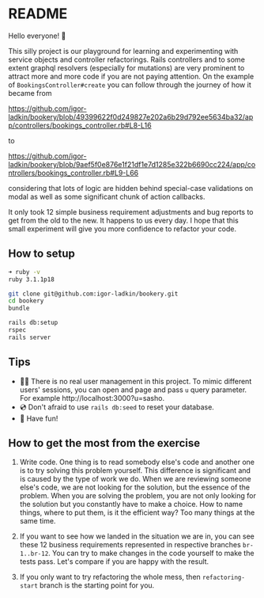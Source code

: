 # README

Hello everyone! 🥸

This silly project is our playground for learning and experimenting with service objects and controller refactorings. Rails controllers and to some extent graphql resolvers (especially for mutations) are very prominent to attract more and more code if you are not paying attention. On the example of `BookingsController#create` you can follow through the journey of how it became from

https://github.com/igor-ladkin/bookery/blob/49399622f0d249827e202a6b29d792ee5634ba32/app/controllers/bookings_controller.rb#L8-L16

to

https://github.com/igor-ladkin/bookery/blob/9aef5f0e876e1f21df1e7d1285e322b6690cc224/app/controllers/bookings_controller.rb#L9-L66

considering that lots of logic are hidden behind special-case validations on modal as well as some significant chunk of action callbacks.

It only took 12 simple business requirement adjustments and bug reports to get from the old to the new. It happens to us every day.
I hope that this small experiment will give you more confidence to refactor your code.

## How to setup

```sh
➜ ruby -v
ruby 3.1.1p18

git clone git@github.com:igor-ladkin/bookery.git
cd bookery
bundle

rails db:setup
rspec
rails server
```

## Tips

- 👨‍🎨 There is no real user management in this project. To mimic different users' sessions, you can open and page and pass `u` query parameter. For example http://localhost:3000?u=sasho.
- 💿 Don't afraid to use `rails db:seed` to reset your database.
- 🤪 Have fun!

## How to get the most from the exercise

1. Write code. One thing is to read somebody else's code and another one is to try solving this problem yourself. This difference is significant and is caused by the type of work we do. When we are reviewing someone else's code, we are not looking for the solution, but the essence of the problem. When you are solving the problem, you are not only looking for the solution but you constantly have to make a choice. How to name things, where to put them, is it the efficient way? Too many things at the same time.

2. If you want to see how we landed in the situation we are in, you can see these 12 business requirements represented in respective branches `br-1..br-12`. You can try to make changes in the code yourself to make the tests pass. Let's compare if you are happy with the result.

3. If you only want to try refactoring the whole mess, then `refactoring-start` branch is the starting point for you.
